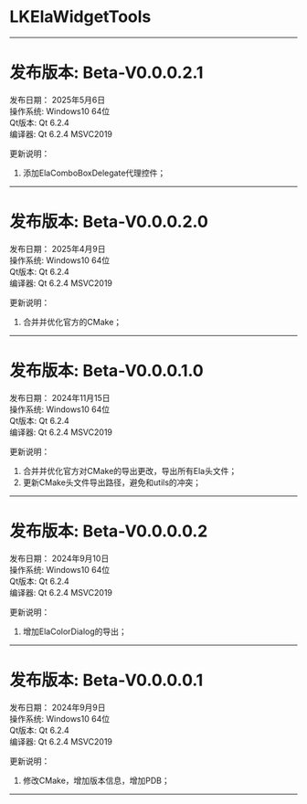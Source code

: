 # LKElaWidgetTools
  
***  
  
# 发布版本:   Beta-V0.0.0.2.1
发布日期：  2025年5月6日  
操作系统:   Windows10 64位  
Qt版本:     Qt 6.2.4  
编译器:     Qt 6.2.4 MSVC2019  

更新说明： 
1. 添加ElaComboBoxDelegate代理控件；  
  
***  
  
# 发布版本:   Beta-V0.0.0.2.0
发布日期：  2025年4月9日  
操作系统:   Windows10 64位  
Qt版本:     Qt 6.2.4  
编译器:     Qt 6.2.4 MSVC2019  

更新说明： 
1. 合并并优化官方的CMake；  
  
***  
  
# 发布版本:   Beta-V0.0.0.1.0
发布日期：  2024年11月15日  
操作系统:   Windows10 64位  
Qt版本:     Qt 6.2.4  
编译器:     Qt 6.2.4 MSVC2019  

更新说明： 
1. 合并并优化官方对CMake的导出更改，导出所有Ela头文件；
2. 更新CMake头文件导出路径，避免和utils的冲突；
  
***  
  
# 发布版本:   Beta-V0.0.0.0.2
发布日期：  2024年9月10日  
操作系统:   Windows10 64位  
Qt版本:     Qt 6.2.4  
编译器:     Qt 6.2.4 MSVC2019  

更新说明： 
1. 增加ElaColorDialog的导出；
  
***  
  
# 发布版本:   Beta-V0.0.0.0.1
发布日期：  2024年9月9日  
操作系统:   Windows10 64位  
Qt版本:     Qt 6.2.4  
编译器:     Qt 6.2.4 MSVC2019  

更新说明： 
1. 修改CMake，增加版本信息，增加PDB；
  
***  
  